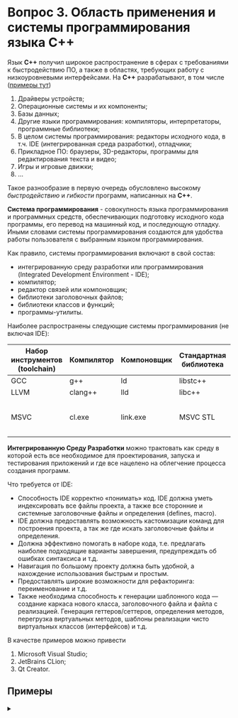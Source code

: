 # Вопрос 3. Область применения и системы программирования языка С++

Язык **С++** получил широкое распространение в сферах с требованиями к быстродействию ПО, а также в областях, требующих работу с низкоуровневыми интерфейсами. На **С++** разрабатывают, в том числе ([примеры тут](#примеры))
1) Драйверы устройств;
2) Операционные системы и их компоненты;
3) Базы данных;
4) Другие языки программирования: компиляторы, интерпретаторы, программные библиотеки;
5) В целом системы программирования: редакторы исходного кода, в т.ч. IDE (интегрированная среда разработки), отладчики;
6) Прикладное ПО: браузеры, 3D-редакторы, программы для редактирования текста и видео;
7) Игры и игровые движки;
8) ...

Такое разнообразие в первую очередь обусловлено высокому *быстродействию* и *гибкости* программ, написанных на **С++**.

**Система программирования** - совокупность языка программирования и программных средств, обеспечивающих подготовку исходного кода программы, его перевод на машинный код, и последующую отладку. Иными словами системы программирования создаются для удобства работы пользователя с выбранным языком программирования.

Как правило, системы программирования включают в свой состав:
- интегрированную среду разработки или программирования (Integrated Development Environment - IDE);
- компилятор;
- редактор связей или компоновщик;
- библиотеки заголовочных файлов;
- библиотеки классов и функций;
- программы-утилиты.

Наиболее распространены следующие системы программирования (не включая IDE):

| Набор инструментов (toolchain) | Компилятор | Компоновщик | Стандартная библиотека | Отладчик                       |
| ------------------------------ | ---------- | ----------- | ---------------------- | ------------------------------ |
| GСС                            | g++        | ld          | libstc++               | gdb                            |
| LLVM                           | clang++    | lld         | libc++                 | lldb                           |
| MSVC                           | cl.exe     | link.exe    | MSVC STL               | Visual Studio Windows Debugger |

**Интегрированную Среду Разработки** можно трактовать как среду в которой есть все необходимое для проектирования, запуска и тестирования приложений и где все нацелено на облегчение процесса создания программ. 

Что требуется от IDE:
- Способность IDE корректно «понимать» код. IDE должна уметь индексировать все файлы проекта, а также все сторонние и системные заголовочные файлы и определения (defines, macro).
- IDE должна предоставлять возможность кастомизации команд для построения проекта, а так же где искать заголовочные файлы и определения.
- Должна эффективно помогать в наборе кода, т.е. предлагать наиболее подходящие варианты завершения, предупреждать об ошибках синтаксиса и т.д.
- Навигация по большому проекту должна быть удобной, а нахождение использования быстрым и простым.
- Предоставлять широкие возможности для рефакторинга: переименование и т.д.
- Также необходима способность к генерации шаблонного кода — создание каркаса нового класса, заголовочного файла и файла с реализацией. Генерация геттеров/сеттеров, определения методов, перегрузка виртуальных методов, шаблоны реализации чисто виртуальных классов (интерфейсов) и т.д.

В качестве примеров можно привести
1) Microsoft Visual Studio;
2) JetBrains CLion;
3) Qt Creator.

## Примеры
<details>
<summary></summary>

1) Драйверы в Windows;
2) Ядра ОС обычно не пишут на С++, а вот API и драйверы - могут. Например, Windows;
3) MySQL, свободная реляционная БД;
4) LLVM - библиотека и программная платформа для написания языков программирования - сама написана на С и С++;
5) VisualStudio разрабатывается на C# и C++;
6) Mozilla Firefox и Google Chrome, Blender, LibreOffice, Premiere Pro
7) Unreal Engine, Unity, Godot - все это на С++
8) ...
</details>